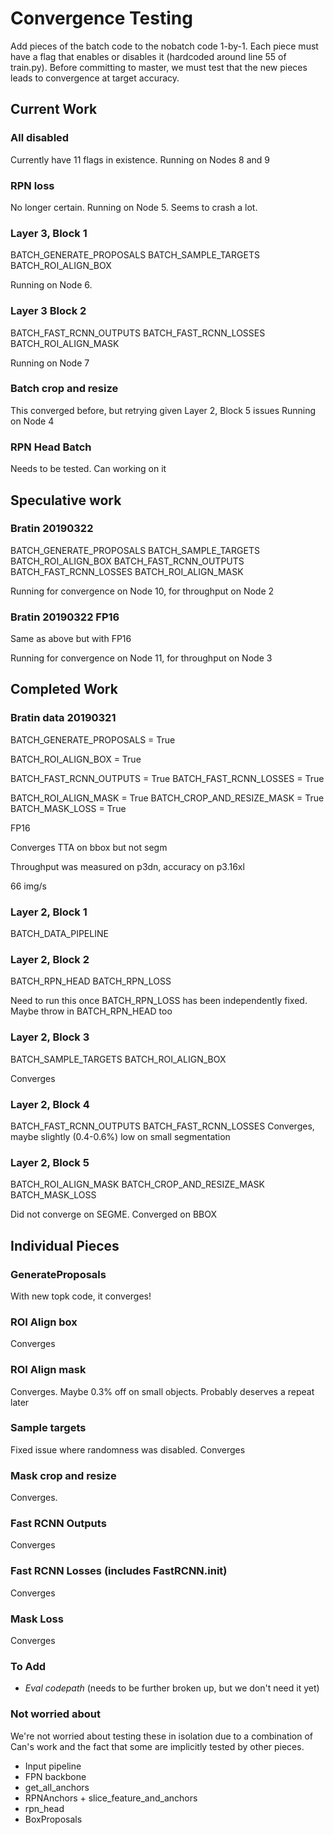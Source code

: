 # Convergence Testing

Add pieces of the batch code to the nobatch code 1-by-1. Each piece must have a flag that enables or disables it (hardcoded around line 55 of train.py). 
Before committing to master, we must test that the new pieces leads to convergence at target accuracy. 


## Current Work


### All disabled

Currently have 11 flags in existence. 
Running on Nodes 8 and 9


### RPN loss

No longer certain. 
Running on Node 5. Seems to crash a lot.




### Layer 3, Block 1

BATCH_GENERATE_PROPOSALS
BATCH_SAMPLE_TARGETS
BATCH_ROI_ALIGN_BOX

Running on Node 6.


### Layer 3 Block 2

BATCH_FAST_RCNN_OUTPUTS
BATCH_FAST_RCNN_LOSSES
BATCH_ROI_ALIGN_MASK

Running on Node 7


### Batch crop and resize

This converged before, but retrying given Layer 2, Block 5 issues
Running on Node 4


### RPN Head Batch

Needs to be tested. Can working on it




## Speculative work

### Bratin 20190322

BATCH_GENERATE_PROPOSALS
BATCH_SAMPLE_TARGETS
BATCH_ROI_ALIGN_BOX
BATCH_FAST_RCNN_OUTPUTS
BATCH_FAST_RCNN_LOSSES
BATCH_ROI_ALIGN_MASK

Running for convergence on Node 10, for throughput on Node 2


### Bratin 20190322 FP16

Same as above but with FP16 

Running for convergence on Node 11, for throughput on Node 3





## Completed Work




### Bratin data 20190321

BATCH_GENERATE_PROPOSALS = True

BATCH_ROI_ALIGN_BOX = True

BATCH_FAST_RCNN_OUTPUTS = True
BATCH_FAST_RCNN_LOSSES = True

BATCH_ROI_ALIGN_MASK = True
BATCH_CROP_AND_RESIZE_MASK = True
BATCH_MASK_LOSS = True

FP16

Converges TTA on bbox but not segm

Throughput was measured on p3dn, accuracy on p3.16xl

66 img/s





### Layer 2, Block 1

BATCH_DATA_PIPELINE


### Layer 2, Block 2

BATCH_RPN_HEAD
BATCH_RPN_LOSS

Need to run this once BATCH_RPN_LOSS has been independently fixed. Maybe throw in BATCH_RPN_HEAD too

### Layer 2, Block 3

BATCH_SAMPLE_TARGETS
BATCH_ROI_ALIGN_BOX

Converges


### Layer 2, Block 4

BATCH_FAST_RCNN_OUTPUTS
BATCH_FAST_RCNN_LOSSES
Converges, maybe slightly (0.4-0.6%) low on small segmentation


### Layer 2, Block 5

BATCH_ROI_ALIGN_MASK
BATCH_CROP_AND_RESIZE_MASK
BATCH_MASK_LOSS

Did not converge on SEGME. Converged on BBOX





## Individual Pieces




### GenerateProposals 

With new topk code, it converges!
 
### ROI Align box

Converges


### ROI Align mask

Converges. Maybe 0.3% off on small objects. Probably deserves a repeat later


### Sample targets

Fixed issue where randomness was disabled. 
Converges





### Mask crop and resize

Converges.


### Fast RCNN Outputs

Converges


### Fast RCNN Losses (includes FastRCNN.__init__)

Converges

### Mask Loss

Converges




### To Add


* *Eval codepath* (needs to be further broken up, but we don't need it yet)

### Not worried about 

We're not worried about testing these in isolation due to a combination of Can's work and the fact that some are implicitly tested by other pieces. 

* Input pipeline
* FPN backbone
* get_all_anchors
* RPNAnchors + slice_feature_and_anchors
* rpn_head
* BoxProposals